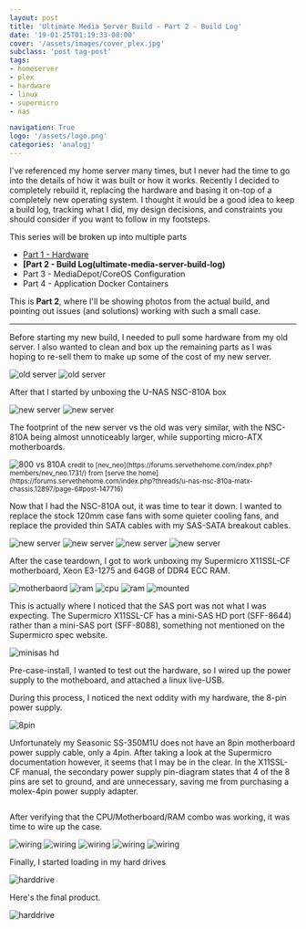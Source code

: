 ```yaml
---
layout: post
title: 'Ultimate Media Server Build - Part 2 - Build Log'
date: '19-01-25T01:19:33-08:00'
cover: '/assets/images/cover_plex.jpg'
subclass: 'post tag-post'
tags:
- homeserver
- plex
- hardware
- linux
- supermicro
- nas

navigation: True
logo: '/assets/logo.png'
categories: 'analogj'
---
```


I've referenced my home server many times, but I never had the time to go into the details of how it was built or how it works.
Recently I decided to completely rebuild it, replacing the hardware and basing it on-top of a completely new operating system.
I thought it would be a good idea to keep a build log, tracking what I did, my design decisions, and constraints you should consider
if you want to follow in my footsteps.

This series will be broken up into multiple parts

- [Part 1 - Hardware](/ultimate-media-server-build-hardware)
- **[Part 2 - Build Log(ultimate-media-server-build-log)**
- Part 3 - MediaDepot/CoreOS Configuration
- Part 4 - Application Docker Containers

This is **Part 2**, where I'll be showing photos from the actual build, and pointing out issues (and solutions) working with
such a small case.

---


Before starting my new build, I needed to pull some hardware from my old server. I also wanted to clean and box up the remaining parts
as I was hoping to re-sell them to make up some of the cost of my new server.


<img src="{{ site.url }}/assets/images/nas-build/old_server_1.jpg" alt="old server" style="max-height: 500px;"/>

<img src="{{ site.url }}/assets/images/nas-build/old_server_2.jpg" alt="old server" style="max-height: 500px;"/>


After that I started by unboxing the U-NAS NSC-810A box

<img src="{{ site.url }}/assets/images/nas-build/new_server_1.jpg" alt="new server" style="max-height: 500px;"/>
<img src="{{ site.url }}/assets/images/nas-build/new_server_2.jpg" alt="new server" style="max-height: 500px;"/>

The footprint of the new server vs the old was very similar, with the NSC-810A being almost unnoticeably larger, while supporting
micro-ATX motherboards.

<img src="{{ site.url }}/assets/images/nas-build/800vs810A.jpg" alt="800 vs 810A" style="max-height: 500px;"/>
<small>credit to [nev_neo](https://forums.servethehome.com/index.php?members/nev_neo.1731/) from [serve the home](https://forums.servethehome.com/index.php?threads/u-nas-nsc-810a-matx-chassis.12897/page-6#post-147716)</small>

Now that I had the NSC-810A out, it was time to tear it down. I wanted to replace the stock 120mm case fans with some
quieter cooling fans, and replace the provided thin SATA cables with my SAS-SATA breakout cables.


<img src="{{ site.url }}/assets/images/nas-build/new_server_teardown_1.jpg" alt="new server" style="max-height: 500px;"/>
<img src="{{ site.url }}/assets/images/nas-build/new_server_teardown_2.jpg" alt="new server" style="max-height: 500px;"/>
<img src="{{ site.url }}/assets/images/nas-build/new_server_teardown_3.jpg" alt="new server" style="max-height: 500px;"/>
<img src="{{ site.url }}/assets/images/nas-build/new_server_teardown_4.jpg" alt="new server" style="max-height: 500px;"/>

After the case teardown, I got to work unboxing my Supermicro X11SSL-CF motherboard, Xeon E3-1275 and 64GB of DDR4 ECC RAM.

<img src="{{ site.url }}/assets/images/nas-build/motherboard.jpg" alt="motherbaord" style="max-height: 500px;"/>
<img src="{{ site.url }}/assets/images/nas-build/ram.jpg" alt="ram" style="max-height: 500px;"/>
<img src="{{ site.url }}/assets/images/nas-build/cpu.jpg" alt="cpu" style="max-height: 500px;"/>
<img src="{{ site.url }}/assets/images/nas-build/motherboard_ram_slot_order.png" alt="ram" style="max-height: 500px;"/>
<img src="{{ site.url }}/assets/images/nas-build/motherboard_mounted.jpg" alt="mounted" style="max-height: 500px;"/>

This is actually where I noticed that the SAS port was not what I was expecting.
The Supermicro X11SSL-CF has a mini-SAS HD port (SFF-8644) rather than a mini-SAS port (SFF-8088), something not mentioned on
the Supermicro spec website.

<img src="{{ site.url }}/assets/images/nas-build/motherboard_minisas_hd.jpg" alt="minisas hd" style="max-height: 500px;"/>

Pre-case-install, I wanted to test out the hardware, so I wired up the power supply to the motheboard, and attached a linux live-USB.

During this process, I noticed the next oddity with my hardware, the 8-pin power supply.

<img src="{{ site.url }}/assets/images/nas-build/motherboard_8pin.jpg" alt="8pin" style="max-height: 500px;"/>

Unfortunately my Seasonic SS-350M1U does not have an 8pin motherboard power supply cable, only a 4pin.
After taking a look at the Supermicro documentation however, it seems that I may be in the clear. In the X11SSL-CF manual,
the secondary power supply pin-diagram states that 4 of the 8 pins are set to ground, and are unnecessary, saving me from
purchasing a molex-4pin power supply adapter.

<img src="{{ site.url }}/assets/images/nas-build/motherboard_8pin_manual.png" alt="" style="max-height: 500px;"/>

After verifying that the CPU/Motherboard/RAM combo was working, it was time to wire up the case.

<img src="{{ site.url }}/assets/images/nas-build/wiring_1.jpg" alt="wiring" style="max-height: 500px;"/>
<img src="{{ site.url }}/assets/images/nas-build/wiring_2.jpg" alt="wiring" style="max-height: 500px;"/>
<img src="{{ site.url }}/assets/images/nas-build/wiring_3.jpg" alt="wiring" style="max-height: 500px;"/>
<img src="{{ site.url }}/assets/images/nas-build/wiring_4.jpg" alt="wiring" style="max-height: 500px;"/>
<img src="{{ site.url }}/assets/images/nas-build/wiring_5.jpg" alt="wiring" style="max-height: 500px;"/>

Finally, I started loading in my hard drives

<img src="{{ site.url }}/assets/images/nas-build/harddrive.jpg" alt="harddrive" style="max-height: 500px;"/>

Here's the final product.

<img src="{{ site.url }}/assets/images/nas-build/complete.jpg" alt="harddrive" style="max-height: 500px;"/>
